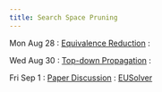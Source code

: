 ```yaml
---
title: Search Space Pruning
---
```


Mon Aug 28
: [Equivalence Reduction](../lectures/lecture04-equivalence-reduction.pdf)
  : []()

Wed Aug 30
: [Top-down Propagation](../lectures/lecture05-tdp.pdf)
  : []()

Fri Sep 1
: [Paper Discussion]()
  : [EUSolver](https://www.cis.upenn.edu/~alur/Tacas17.pdf)

